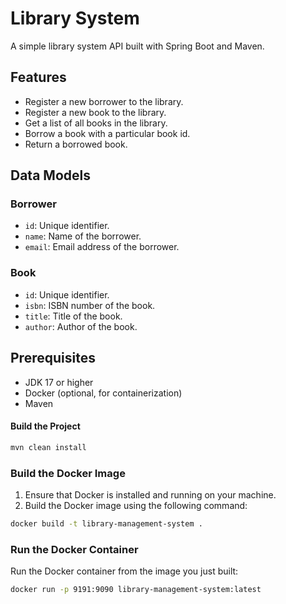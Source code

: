 # Library System

A simple library system API built with Spring Boot and Maven.

## Features

- Register a new borrower to the library.
- Register a new book to the library.
- Get a list of all books in the library.
- Borrow a book with a particular book id.
- Return a borrowed book.

## Data Models

### Borrower
- `id`: Unique identifier.
- `name`: Name of the borrower.
- `email`: Email address of the borrower.

### Book
- `id`: Unique identifier.
- `isbn`: ISBN number of the book.
- `title`: Title of the book.
- `author`: Author of the book.
## Prerequisites

- JDK 17 or higher
- Docker (optional, for containerization)
- Maven

#### Build the Project

```bash
mvn clean install
```

### Build the Docker Image
1. Ensure that Docker is installed and running on your machine.
2. Build the Docker image using the following command:
```bash
docker build -t library-management-system .
```

### Run the Docker Container
Run the Docker container from the image you just built:
```bash
docker run -p 9191:9090 library-management-system:latest
```